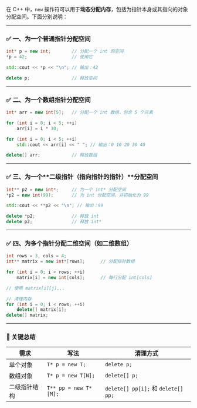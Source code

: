 在 C++ 中，`new` 操作符可以用于**动态分配内存**，包括为指针本身或其指向的对象分配空间。下面分别说明：

------

### ✅ 一、为一个普通指针分配空间

```cpp
int* p = new int;        // 分配一个 int 的空间
*p = 42;                 // 使用它

std::cout << *p << "\n"; // 输出：42

delete p;                // 释放空间
```

------

### ✅ 二、为一个数组指针分配空间

```cpp
int* arr = new int[5];   // 分配一个 int 数组，包含 5 个元素

for (int i = 0; i < 5; ++i)
    arr[i] = i * 10;

for (int i = 0; i < 5; ++i)
    std::cout << arr[i] << " "; // 输出：0 10 20 30 40

delete[] arr;            // 释放数组
```

------

### ✅ 三、为一个**二级指针（指向指针的指针）**分配空间

```cpp
int** p2 = new int*;     // 为一个 int* 分配空间
*p2 = new int(99);       // 为 int 分配空间，并初始化为 99

std::cout << **p2 << "\n"; // 输出：99

delete *p2;              // 释放 int
delete p2;               // 释放 int*
```

------

### ✅ 四、为多个指针分配二维空间（如二维数组）

```cpp
int rows = 3, cols = 4;
int** matrix = new int*[rows];      // 分配指针数组

for (int i = 0; i < rows; ++i)
    matrix[i] = new int[cols];      // 每行分配 int[cols]

// 使用 matrix[i][j]...

// 清理内存
for (int i = 0; i < rows; ++i)
    delete[] matrix[i];
delete[] matrix;
```

------

### 📌 关键总结

| 需求         | 写法                  | 清理方式                            |
| ------------ | --------------------- | ----------------------------------- |
| 单个对象     | `T* p = new T;`       | `delete p;`                         |
| 数组对象     | `T* p = new T[N];`    | `delete[] p;`                       |
| 二级指针结构 | `T** pp = new T*[M];` | `delete[] pp[i];` 和 `delete[] pp;` |

